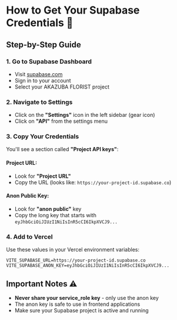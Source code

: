 # How to Get Your Supabase Credentials 🔑

## Step-by-Step Guide

### 1. Go to Supabase Dashboard
- Visit [supabase.com](https://supabase.com)
- Sign in to your account
- Select your AKAZUBA FLORIST project

### 2. Navigate to Settings
- Click on the **"Settings"** icon in the left sidebar (gear icon)
- Click on **"API"** from the settings menu

### 3. Copy Your Credentials
You'll see a section called **"Project API keys"**:

#### Project URL:
- Look for **"Project URL"**
- Copy the URL (looks like: `https://your-project-id.supabase.co`)

#### Anon Public Key:
- Look for **"anon public"** key
- Copy the long key that starts with `eyJhbGciOiJIUzI1NiIsInR5cCI6IkpXVCJ9...`

### 4. Add to Vercel
Use these values in your Vercel environment variables:

```
VITE_SUPABASE_URL=https://your-project-id.supabase.co
VITE_SUPABASE_ANON_KEY=eyJhbGciOiJIUzI1NiIsInR5cCI6IkpXVCJ9...
```

## Important Notes ⚠️

- **Never share your service_role key** - only use the anon key
- The anon key is safe to use in frontend applications
- Make sure your Supabase project is active and running

